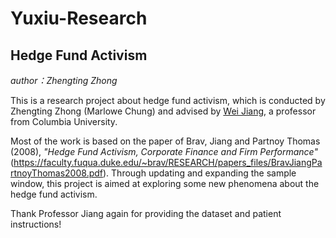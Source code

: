 # Yuxiu-Research
## Hedge Fund Activism

*author：Zhengting Zhong*

This is a research project about hedge fund activism, which is conducted by Zhengting Zhong (Marlowe Chung) and advised by [Wei Jiang](http://www.weijiang-finance.com/), a professor from Columbia University.

Most of the work is based on the paper of Brav, Jiang and Partnoy Thomas (2008), *"Hedge Fund Activism, Corporate Finance and Firm Performance"*(https://faculty.fuqua.duke.edu/~brav/RESEARCH/papers_files/BravJiangPartnoyThomas2008.pdf). Through updating and expanding the sample window, this project is aimed at exploring some new phenomena about the hedge fund activism.

Thank Professor Jiang again for providing the dataset and patient instructions!
